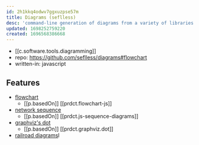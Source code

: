 ```yaml
---
id: 2h1kkq4odwv7ggxuzpse57m
title: Diagrams (seflless)
desc: 'command-line generation of diagrams from a variety of libraries'
updated: 1698252759220
created: 1696568386668
---
```


- [[c.software.tools.diagramming]]
- repo: https://github.com/seflless/diagrams#flowchart
- written-in: javascript


## Features

-   [flowchart](https://github.com/seflless/diagrams#flowchart#flowchart)
    -   [[p.basedOn]] [[prdct.flowchart-js]]
-   [network sequence](https://github.com/seflless/diagrams#flowchart#sequence)
    -   [[p.basedOn]] [[prdct.js-sequence-diagrams]]
-   [graphviz's dot](https://github.com/seflless/diagrams#flowchart#dot)
    -   [[p.basedOn]] [[prdct.graphviz.dot]]
-   [railroad diagrams](https://github.com/seflless/diagrams#flowchart#railroad)l